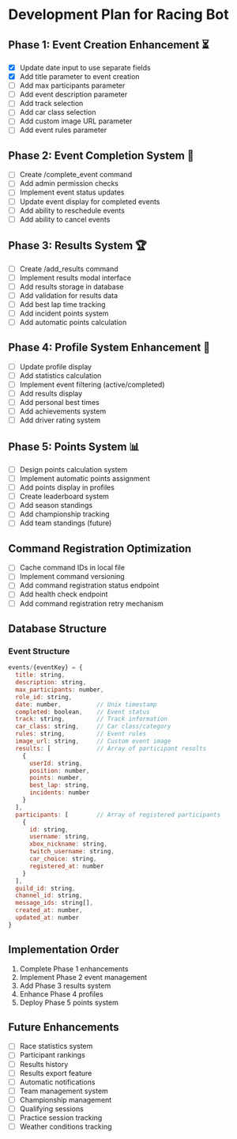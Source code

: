 # Development Plan for Racing Bot

## Phase 1: Event Creation Enhancement ⏳
- [x] Update date input to use separate fields
- [x] Add title parameter to event creation
- [ ] Add max participants parameter
- [ ] Add event description parameter
- [ ] Add track selection
- [ ] Add car class selection
- [ ] Add custom image URL parameter
- [ ] Add event rules parameter

## Phase 2: Event Completion System 🔄
- [ ] Create /complete_event command
- [ ] Add admin permission checks
- [ ] Implement event status updates
- [ ] Update event display for completed events
- [ ] Add ability to reschedule events
- [ ] Add ability to cancel events

## Phase 3: Results System 🏆
- [ ] Create /add_results command
- [ ] Implement results modal interface
- [ ] Add results storage in database
- [ ] Add validation for results data
- [ ] Add best lap time tracking
- [ ] Add incident points system
- [ ] Add automatic points calculation

## Phase 4: Profile System Enhancement 👤
- [ ] Update profile display
- [ ] Add statistics calculation
- [ ] Implement event filtering (active/completed)
- [ ] Add results display
- [ ] Add personal best times
- [ ] Add achievements system
- [ ] Add driver rating system

## Phase 5: Points System 📊
- [ ] Design points calculation system
- [ ] Implement automatic points assignment
- [ ] Add points display in profiles
- [ ] Create leaderboard system
- [ ] Add season standings
- [ ] Add championship tracking
- [ ] Add team standings (future)

## Command Registration Optimization
- [ ] Cache command IDs in local file
- [ ] Implement command versioning
- [ ] Add command registration status endpoint
- [ ] Add health check endpoint
- [ ] Add command registration retry mechanism

## Database Structure

### Event Structure
```javascript
events/{eventKey} = {
  title: string,
  description: string,
  max_participants: number,
  role_id: string,
  date: number,          // Unix timestamp
  completed: boolean,    // Event status
  track: string,         // Track information
  car_class: string,     // Car class/category
  rules: string,         // Event rules
  image_url: string,     // Custom event image
  results: [             // Array of participant results
    {
      userId: string,
      position: number,
      points: number,
      best_lap: string,
      incidents: number
    }
  ],
  participants: [        // Array of registered participants
    {
      id: string,
      username: string,
      xbox_nickname: string,
      twitch_username: string,
      car_choice: string,
      registered_at: number
    }
  ],
  guild_id: string,
  channel_id: string,
  message_ids: string[],
  created_at: number,
  updated_at: number
}
```

## Implementation Order
1. Complete Phase 1 enhancements
2. Implement Phase 2 event management
3. Add Phase 3 results system
4. Enhance Phase 4 profiles
5. Deploy Phase 5 points system

## Future Enhancements
- [ ] Race statistics system
- [ ] Participant rankings
- [ ] Results history
- [ ] Results export feature
- [ ] Automatic notifications
- [ ] Team management system
- [ ] Championship management
- [ ] Qualifying sessions
- [ ] Practice session tracking
- [ ] Weather conditions tracking
